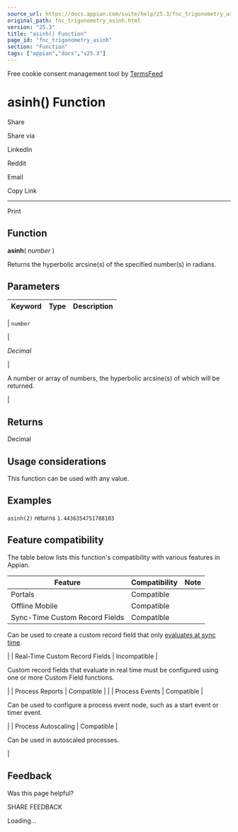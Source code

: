 ```yaml
---
source_url: https://docs.appian.com/suite/help/25.3/fnc_trigonometry_asinh.html
original_path: fnc_trigonometry_asinh.html
version: "25.3"
title: "asinh() Function"
page_id: "fnc_trigonometry_asinh"
section: "Function"
tags: ["appian","docs","v25.3"]
---
```



Free cookie consent management tool by [TermsFeed](https://www.termsfeed.com/)

# asinh() Function

Share

Share via

LinkedIn

Reddit

Email

Copy Link

* * *

Print

## Function

**asinh**( _number_ )

Returns the hyperbolic arcsine(s) of the specified number(s) in radians.

## Parameters

| Keyword | Type | Description |
| --- | --- | --- |
|
`number`

 |

_Decimal_

 |

A number or array of numbers, the hyperbolic arcsine(s) of which will be returned.

 |

## Returns

Decimal

## Usage considerations

This function can be used with any value.

## Examples

`asinh(2)` returns `1.4436354751788103`

## Feature compatibility

The table below lists this function's compatibility with various features in Appian.

| Feature | Compatibility | Note |
| --- | --- | --- |
| Portals | Compatible |  |
| Offline Mobile | Compatible |  |
| Sync-Time Custom Record Fields | Compatible |
Can be used to create a custom record field that only [evaluates at sync time](custom-record-fields.html#prodlink-sync-time-evaluations).

 |
| Real-Time Custom Record Fields | Incompatible |

Custom record fields that evaluate in real time must be configured using one or more Custom Field functions.

 |
| Process Reports | Compatible |  |
| Process Events | Compatible |

Can be used to configure a process event node, such as a start event or timer event.

 |
| Process Autoscaling | Compatible |

Can be used in autoscaled processes.

 |

## Feedback

Was this page helpful?

SHARE FEEDBACK

Loading...